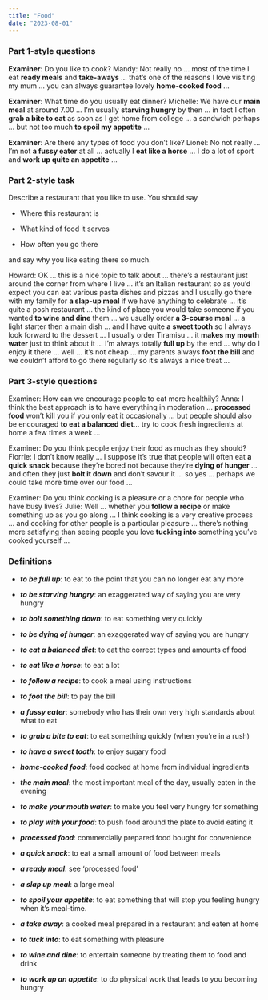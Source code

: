 ```yaml
---
title: "Food"
date: "2023-08-01"
---
```


### Part 1-style questions

**Examiner**: Do you like to cook? Mandy: Not really no … most of the time I eat **ready meals** and **take-aways** … that’s one of the reasons I love visiting my mum … you can always guarantee lovely **home-cooked food** …

**Examiner**: What time do you usually eat dinner? Michelle: We have our **main meal** at around 7.00 … I’m usually **starving hungry** by then … in fact I often **grab a bite to eat** as soon as I get home from college … a sandwich perhaps … but not too much **to spoil my appetite** …

**Examiner**: Are there any types of food you don’t like? Lionel: No not really … I’m not **a fussy eater** at all … actually I **eat like a horse** … I do a lot of sport and **work up quite an appetite** …

### Part 2-style task

Describe a restaurant that you like to use. You should say

- Where this restaurant is

- What kind of food it serves

- How often you go there

and say why you like eating there so much.

Howard: OK … this is a nice topic to talk about … there’s a restaurant just around the corner from where I live … it’s an Italian restaurant so as you’d expect you can eat various pasta dishes and pizzas and I usually go there with my family for **a slap-up meal** if we have anything to celebrate … it’s quite a posh restaurant … the kind of place you would take someone if you wanted **to wine and dine** them … we usually order **a 3-course meal** … a light starter then a main dish … and I have quite **a sweet tooth** so I always look forward to the dessert … I usually order Tiramisu … it **makes my mouth water** just to think about it … I’m always totally **full up** by the end … why do I enjoy it there … well … it’s not cheap … my parents always **foot the bill** and we couldn’t afford to go there regularly so it’s always a nice treat …

### Part 3-style questions

Examiner: How can we encourage people to eat more healthily? Anna: I think the best approach is to have everything in moderation … **processed food** won’t kill you if you only eat it occasionally … but people should also be encouraged **to eat a balanced diet**… try to cook fresh ingredients at home a few times a week …

Examiner: Do you think people enjoy their food as much as they should? Florrie: I don’t know really … I suppose it’s true that people will often eat **a quick snack** because they’re bored not because they’re **dying of hunger** … and often they just **bolt it down** and don’t savour it … so yes … perhaps we could take more time over our food …

Examiner: Do you think cooking is a pleasure or a chore for people who have busy lives? Julie: Well … whether you **follow a recipe** or make something up as you go along … I think cooking is a very creative process … and cooking for other people is a particular pleasure … there’s nothing more satisfying than seeing people you love **tucking into** something you’ve cooked yourself …

### Definitions

- **_to be full up_**: to eat to the point that you can no longer eat any more

- **_to be starving hungry_**: an exaggerated way of saying you are very hungry

- **_to bolt something down_**: to eat something very quickly

- **_to be dying of hunger_**: an exaggerated way of saying you are hungry

- **_to eat a balanced diet_**: to eat the correct types and amounts of food

- **_to eat like a horse_**: to eat a lot

- **_to follow a recipe_**: to cook a meal using instructions

- **_to foot the bill_**: to pay the bill

- **_a fussy eater_**: somebody who has their own very high standards about what to eat

- **_to grab a bite to eat_**: to eat something quickly (when you’re in a rush)

- **_to have a sweet tooth_**: to enjoy sugary food

- **_home-cooked food_**: food cooked at home from individual ingredients

- **_the main meal_**: the most important meal of the day, usually eaten in the evening

- **_to make your mouth water_**: to make you feel very hungry for something

- **_to play with your food_**: to push food around the plate to avoid eating it

- **_processed food_**: commercially prepared food bought for convenience

- **_a quick snack_**: to eat a small amount of food between meals

- **_a ready meal_**: see ‘processed food’

- **_a slap up meal_**: a large meal

- **_to spoil your appetite_**: to eat something that will stop you feeling hungry when it’s meal-time.

- **_a take away_**: a cooked meal prepared in a restaurant and eaten at home

- **_to tuck into_**: to eat something with pleasure

- **_to wine and dine_**: to entertain someone by treating them to food and drink

- **_to work up an appetite_**: to do physical work that leads to you becoming hungry
